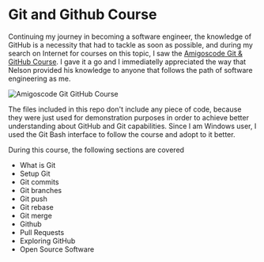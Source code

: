 # Git and Github Course

Continuing my journey in becoming a software engineer, the knowledge of GitHub is a necessity that had to tackle as soon as possible, and during my search on Internet for courses on this topic, I saw the [Amigoscode Git & GitHub Course](https://amigoscode.com/p/git-github). I gave it a go and I immediatelly appreciated the way that Nelson provided his knowledge to anyone that follows the path of software engineering as me.

![Amigoscode Git   GitHub Course](https://user-images.githubusercontent.com/77160233/167264570-d5700190-2433-49b8-acc6-b8365ea5a183.png)

The files included in this repo don't include any piece of code, because they were just used for demonstration purposes in order to achieve better understanding about GitHub and Git capabilities. Since I am Windows user, I used the Git Bash interface to follow the course and adopt to it better.

During this course, the following sections are covered

- What is Git
- Setup Git
- Git commits
- Git branches
- Git push
- Git rebase
- Git merge
- Github
- Pull Requests
- Exploring GitHub
- Open Source Software
